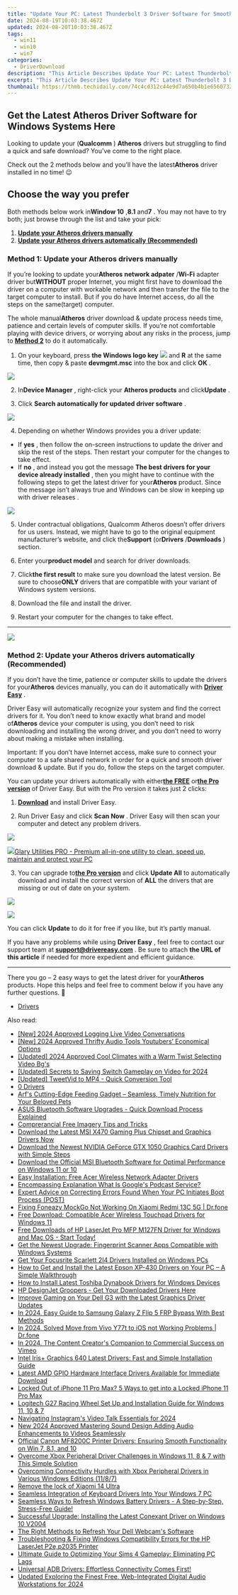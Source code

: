 ```yaml
---
title: "Update Your PC: Latest Thunderbolt 3 Driver Software for Smooth Functionality on Windows OS"
date: 2024-08-19T10:03:38.467Z
updated: 2024-08-20T10:03:38.467Z
tags:
  - win11
  - win10
  - win7
categories:
  - DriverDownload
description: "This Article Describes Update Your PC: Latest Thunderbolt 3 Driver Software for Smooth Functionality on Windows OS"
excerpt: "This Article Describes Update Your PC: Latest Thunderbolt 3 Driver Software for Smooth Functionality on Windows OS"
thumbnail: https://thmb.techidaily.com/74c4cd312c44e9d7a650b4b1e65607327faaab90ddae10542e8aa119bd17d4c0.jpg
---
```


## Get the Latest Atheros Driver Software for Windows Systems Here

Looking to update your (**Qualcomm** ) **Atheros** drivers but struggling to find a quick and safe download? You’ve come to the right place.

 Check out the 2 methods below and you’ll have the latest**Atheros** driver installed in no time! 😉

## Choose the way you prefer

 Both methods below work in**Window 10** ,**8.1** and**7** . You may not have to try both; just browse through the list and take your pick:

1. **[Update your Atheros drivers manually](https://tools.techidaily.com/drivereasy/download/)**
2. **[Update your Atheros drivers automatically (Recommended)](https://tools.techidaily.com/drivereasy/download/)**

### Method 1: Update your Atheros drivers manually

 If you’re looking to update your**Atheros** **network adpater** /**Wi-Fi** adapter driver but**WITHOUT** proper Internet, you might first have to download the driver on a computer with workable network and then transfer the file to the target computer to install. But if you do have Internet access, do all the steps on the same(target) computer.

 The whole manual**Atheros** driver download & update process  needs time, patience and certain levels of computer skills. If you’re not comfortable playing  with device drivers, or worrying about any risks in the process, jump to **[Method 2](https://tools.techidaily.com/drivereasy/download/)**  to do it automatically.

 1) On your keyboard, press **the Windows logo key** **![](https://images.drivereasy.com/wp-content/uploads/2018/04/img_5ae0331bc08e4.png)**  and **R**  at the same time, then copy & paste **devmgmt.msc** into the box and click **OK** .

![](https://images.drivereasy.com/wp-content/uploads/2018/05/img_5afb9c1b96ba9.png)

 2) In**Device Manager** , right-click your **Atheros products** and click**Update** .

 3) Click **Search automatically for updated driver software** .

![](https://images.drivereasy.com/wp-content/uploads/2018/07/img_5b60227d330f0.png)

4) Depending on whether Windows provides you a driver update:

* If **yes** , then follow the on-screen instructions to update the driver and skip the rest of the steps. Then restart your computer for the changes to take effect.
* If **no** , and instead you got the message **The best drivers for your device already installed** , then you might have to continue with the following steps to get the latest driver for your**Atheros** product. Since the message isn’t always true and Windows can be slow in keeping up with driver releases .

![](https://images.drivereasy.com/wp-content/uploads/2018/07/img_5b602d7234e1b.jpg)

 5) Under contractual obligations, Qualcomm Atheros doesn’t offer drivers for us users. Instead, we might have to  go to the original equipment manufacturer’s website, and click the**Support** (or**Drivers** /**Downloads** ) section.

 6) Enter your**product model** and search for driver downloads.

 7) Click**the first result** to make sure you download the latest version.  Be sure to choose**ONLY** drivers that are compatible with your variant of Windows system versions.

 8) Download the file and install the driver.

 9) Restart your computer for the changes to take effect.

---

<!-- affiliate ads begin -->
<a href="https://secure.2checkout.com/order/checkout.php?PRODS=4615471&QTY=1&AFFILIATE=108875&CART=1"><img src="https://images.wondershare.com/affiliate-image/affiliate_banners_en/max_782x90.png" border="0"></a>
<!-- affiliate ads end -->
### Method 2: Update your Atheros drivers automatically (Recommended)

 If you don’t have the time, patience or computer skills to update the drivers for your**Atheros** devices  manually, you can do it automatically with **[Driver Easy](https://tools.techidaily.com/drivereasy/download/)**  .

 Driver Easy will automatically recognize your system and find the correct drivers for it. You don’t need to know exactly what brand and model of**Atheros** device your computer is using, you don’t need to risk downloading and installing the wrong driver, and you don’t need to worry about making a mistake when installing.

 Important: If you don’t have Internet access, make sure to connect your computer to a safe shared network in order for a quick and smooth driver download & update. But if you do, follow the steps on the target computer.

 You can update your drivers automatically with either[**the FREE**](https://tools.techidaily.com/drivereasy/download/)  or[**the Pro version**](https://tools.techidaily.com/drivereasy/download/) of Driver Easy. But with the Pro version it takes just 2 clicks:

 1) **[Download](https://tools.techidaily.com/drivereasy/download/)**  and install Driver Easy.

 2) Run Driver Easy and click **Scan Now** .  Driver Easy will then scan your computer and detect any problem drivers.

![](https://images.drivereasy.com/wp-content/uploads/2018/07/img_5b3b19bf43ece.jpg)

<!-- affiliate ads begin -->
<a href="https://order.glarysoft.com/order/checkout.php?PRODS=4535075&QTY=1&AFFILIATE=108875&CART=1"><img src="https://secure.avangate.com/images/merchant/6734fa703f6633ab896eecbdfad8953a/products/GU-500_672.png" border="0">Glary Utilities PRO -  Premium all-in-one utility to clean, speed up, maintain and protect your PC</a>
<!-- affiliate ads end -->
 3) You can upgrade to[**the Pro version**](https://tools.techidaily.com/drivereasy/download/)  and click **Update All** to automatically download and install the correct version of **ALL**  the drivers that are missing or out of date on your system.

![](https://images.drivereasy.com/wp-content/uploads/2018/07/img_5b5af0deb80ba.jpg)

<!-- affiliate ads begin -->
<a href="https://store.nero.com/order/checkout.php?PRODS=22889392&QTY=1&AFFILIATE=108875&CART=1"><img src="http://webstatic.nero.com/nero2015-com-wAssets/img/affiliate/media/banner728-90eng.jpg" border="0"></a>
<!-- affiliate ads end -->
 You can click **Update**  to  do it for free if you like, but it’s partly manual.

 If you have any problems while using **Driver Easy** , feel free to contact our support team at **<support@drivereasy.com>** . Be sure to attach **the URL of this article** if needed for more expedient and efficient guidance.

---

 There you go – 2 easy ways to get the latest driver for your**Atheros** products. Hope this helps and feel free to comment below if you have any further questions. 🙂

* [Drivers](https://tools.techidaily.com/drivereasy/download/)

<ins class="adsbygoogle"
     style="display:block"
     data-ad-format="autorelaxed"
     data-ad-client="ca-pub-7571918770474297"
     data-ad-slot="1223367746"></ins>



<ins class="adsbygoogle"
     style="display:block"
     data-ad-client="ca-pub-7571918770474297"
     data-ad-slot="8358498916"
     data-ad-format="auto"
     data-full-width-responsive="true"></ins>

<span class="atpl-alsoreadstyle">Also read:</span>
<div><ul>
<li><a href="https://screen-activity-recording.techidaily.com/new-2024-approved-logging-live-video-conversations/"><u>[New] 2024 Approved  Logging Live Video Conversations</u></a></li>
<li><a href="https://youtube-webster.techidaily.com/024-approved-thrifty-audio-tools-youtubers-economical-options/"><u>[New] 2024 Approved  Thrifty Audio Tools  Youtubers’ Economical Options</u></a></li>
<li><a href="https://facebook-video-share.techidaily.com/updated-2024-approved-cool-climates-with-a-warm-twist-selecting-video-bgs/"><u>[Updated] 2024 Approved  Cool Climates with a Warm Twist  Selecting Video Bg's</u></a></li>
<li><a href="https://screen-recording.techidaily.com/updated-secrets-to-saving-switch-gameplay-on-video-for-2024/"><u>[Updated] Secrets to Saving Switch Gameplay on Video for 2024</u></a></li>
<li><a href="https://twitter-videos.techidaily.com/updated-tweetvid-to-mp4-quick-conversion-tool/"><u>[Updated] TweetVid to MP4 - Quick Conversion Tool</u></a></li>
<li><a href="https://win-dash.techidaily.com/1722976604310-0-drivers/"><u>0 Drivers</u></a></li>
<li><a href="https://buynow-reviews.techidaily.com/arfs-cutting-edge-feeding-gadget-seamless-timely-nutrition-for-your-beloved-pets/"><u>Arf's Cutting-Edge Feeding Gadget – Seamless, Timely Nutrition for Your Beloved Pets</u></a></li>
<li><a href="https://win-dash.techidaily.com/asus-bluetooth-software-upgrades-quick-download-process-explained/"><u>ASUS Bluetooth Software Upgrades - Quick Download Process Explained</u></a></li>
<li><a href="https://article-tips.techidaily.com/comprerancial-free-imagery-tips-and-tricks/"><u>Comprerancial Free Imagery  Tips and Tricks</u></a></li>
<li><a href="https://win-dash.techidaily.com/download-the-latest-msi-x470-gaming-plus-chipset-and-graphics-drivers-now/"><u>Download the Latest MSI X470 Gaming Plus Chipset and Graphics Drivers Now</u></a></li>
<li><a href="https://win-dash.techidaily.com/download-the-newest-nvidia-geforce-gtx-1050-graphics-card-drivers-with-simple-steps/"><u>Download the Newest NVIDIA GeForce GTX 1050 Graphics Card Drivers with Simple Steps</u></a></li>
<li><a href="https://win-dash.techidaily.com/download-the-official-msi-bluetooth-software-for-optimal-performance-on-windows-11-or-10/"><u>Download the Official MSI Bluetooth Software for Optimal Performance on Windows 11 or 10</u></a></li>
<li><a href="https://win-dash.techidaily.com/easy-installation-free-acer-wireless-network-adapter-drivers/"><u>Easy Installation: Free Acer Wireless Network Adapter Drivers</u></a></li>
<li><a href="https://fox-glue.techidaily.com/encompassing-explanation-what-is-googles-podcast-service/"><u>Encompassing Explanation  What Is Google's Podcast Service?</u></a></li>
<li><a href="https://technical-tips.techidaily.com/expert-advice-on-correcting-errors-found-when-your-pc-initiates-boot-process-post/"><u>Expert Advice on Correcting Errors Found When Your PC Initiates Boot Process (POST)</u></a></li>
<li><a href="https://fake-location.techidaily.com/fixing-foneazy-mockgo-not-working-on-xiaomi-redmi-13c-5g-drfone-by-drfone-virtual-android/"><u>Fixing Foneazy MockGo Not Working On Xiaomi Redmi 13C 5G | Dr.fone</u></a></li>
<li><a href="https://win-dash.techidaily.com/free-download-compatible-acer-wireless-touchpad-drivers-for-windows-11/"><u>Free Download: Compatible Acer Wireless Touchpad Drivers for Windows 11</u></a></li>
<li><a href="https://win-dash.techidaily.com/free-downloads-of-hp-laserjet-pro-mfp-m127fn-driver-for-windows-and-mac-os-start-today/"><u>Free Downloads of HP LaserJet Pro MFP M127FN Driver for Windows and Mac OS - Start Today!</u></a></li>
<li><a href="https://win-dash.techidaily.com/get-the-newest-upgrade-fingerprint-scanner-apps-compatible-with-windows-systems/"><u>Get the Newest Upgrade: Fingerprint Scanner Apps Compatible with Windows Systems</u></a></li>
<li><a href="https://win-dash.techidaily.com/get-your-focusrite-scarlett-2i4-drivers-installed-on-windows-pcs/"><u>Get Your Focusrite Scarlett 2I4 Drivers Installed on Windows PCs</u></a></li>
<li><a href="https://win-dash.techidaily.com/how-to-get-and-install-the-latest-epson-xp-430-drivers-on-your-pc-a-simple-walkthrough/"><u>How to Get and Install the Latest Epson XP-430 Drivers on Your PC – A Simple Walkthrough</u></a></li>
<li><a href="https://win-dash.techidaily.com/how-to-install-latest-toshiba-dynabook-drivers-for-windows-devices/"><u>How to Install Latest Toshiba Dynabook Drivers for Windows Devices</u></a></li>
<li><a href="https://win-dash.techidaily.com/hp-designjet-groopers-get-your-downloaded-drivers-here/"><u>HP DesignJet Groopers - Get Your Downloaded Drivers Here</u></a></li>
<li><a href="https://win-dash.techidaily.com/improve-gaming-on-your-dell-g3-with-the-latest-graphics-driver-updates/"><u>Improve Gaming on Your Dell G3 with the Latest Graphics Driver Updates</u></a></li>
<li><a href="https://android-frp.techidaily.com/in-2024-easy-guide-to-samsung-galaxy-z-flip-5-frp-bypass-with-best-methods-by-drfone-android/"><u>In 2024, Easy Guide to Samsung Galaxy Z Flip 5 FRP Bypass With Best Methods</u></a></li>
<li><a href="https://android-transfer.techidaily.com/in-2024-solved-move-from-vivo-y77t-to-ios-not-working-problems-drfone-by-drfone-transfer-from-android-transfer-from-android/"><u>In 2024, Solved Move from Vivo Y77t to iOS not Working Problems | Dr.fone</u></a></li>
<li><a href="https://vimeo-videos.techidaily.com/in-2024-the-content-creators-companion-to-commercial-success-on-vimeo/"><u>In 2024, The Content Creator's Companion to Commercial Success on Vimeo</u></a></li>
<li><a href="https://win-dash.techidaily.com/intel-irisplus-graphics-640-latest-drivers-fast-and-simple-installation-guide/"><u>Intel Iris+ Graphics 640 Latest Drivers: Fast and Simple Installation Guide</u></a></li>
<li><a href="https://win-dash.techidaily.com/latest-amd-gpio-hardware-interface-drivers-available-for-immediate-download/"><u>Latest AMD GPIO Hardware Interface Drivers Available for Immediate Download</u></a></li>
<li><a href="https://ios-unlock.techidaily.com/locked-out-of-iphone-11-pro-max-5-ways-to-get-into-a-locked-iphone-11-pro-max-by-drfone-ios/"><u>Locked Out of iPhone 11 Pro Max? 5 Ways to get into a Locked iPhone 11 Pro Max</u></a></li>
<li><a href="https://win-dash.techidaily.com/logitech-g27-racing-wheel-set-up-and-installation-guide-for-windows-11-10-and-7/"><u>Logitech G27 Racing Wheel Set Up and Installation Guide for Windows 11, 10 & 7</u></a></li>
<li><a href="https://instagram-video-recordings.techidaily.com/navigating-instagrams-video-talk-essentials-for-2024/"><u>Navigating Instagram's Video Talk Essentials for 2024</u></a></li>
<li><a href="https://audio-editing.techidaily.com/new-2024-approved-mastering-sound-design-adding-audio-enhancements-to-videos-seamlessly/"><u>New 2024 Approved Mastering Sound Design Adding Audio Enhancements to Videos Seamlessly</u></a></li>
<li><a href="https://win-dash.techidaily.com/official-canon-mf8200c-printer-drivers-ensuring-smooth-functionality-on-win-7-81-and-10/"><u>Official Canon MF8200C Printer Drivers: Ensuring Smooth Functionality on Win 7, 8.1, and 10</u></a></li>
<li><a href="https://win-dash.techidaily.com/overcome-xbox-peripheral-driver-challenges-in-windows-11-8-and-7-with-this-simple-solution/"><u>Overcome Xbox Peripheral Driver Challenges in Windows 11, 8 & 7 with This Simple Solution</u></a></li>
<li><a href="https://win-dash.techidaily.com/overcoming-connectivity-hurdles-with-xbox-peripheral-drivers-in-various-windows-editions-1187/"><u>Overcoming Connectivity Hurdles with Xbox Peripheral Drivers in Various Windows Editions (11/8/7)</u></a></li>
<li><a href="https://techidaily.com/remove-the-lock-of-xiaomi-14-ultra-by-drfone-android-unlock-android-unlock/"><u>Remove the lock of Xiaomi 14 Ultra</u></a></li>
<li><a href="https://win-dash.techidaily.com/seamless-integration-of-keyboard-drivers-into-your-windows-7-pc/"><u>Seamless Integration of Keyboard Drivers Into Your Windows 7 PC</u></a></li>
<li><a href="https://win-dash.techidaily.com/seamless-ways-to-refresh-windows-battery-drivers-a-step-by-step-stress-free-guide/"><u>Seamless Ways to Refresh Windows Battery Drivers - A Step-by-Step, Stress-Free Guide!</u></a></li>
<li><a href="https://win-dash.techidaily.com/successful-upgrade-installing-the-latest-conexant-driver-on-windows-10-v2004/"><u>Successful Upgrade: Installing the Latest Conexant Driver on Windows 10 V2004</u></a></li>
<li><a href="https://win-dash.techidaily.com/the-right-methods-to-refresh-your-dell-webcams-software/"><u>The Right Methods to Refresh Your Dell Webcam's Software</u></a></li>
<li><a href="https://win-dash.techidaily.com/troubleshooting-and-fixing-windows-compatibility-errors-for-the-hp-laserjet-p2ep2035-printer/"><u>Troubleshooting & Fixing Windows Compatibility Errors for the HP LaserJet P2e,p2035 Printer</u></a></li>
<li><a href="https://win-blog.techidaily.com/ultimate-guide-to-optimizing-your-sims-4-gameplay-eliminating-pc-lags/"><u>Ultimate Guide to Optimizing Your Sims 4 Gameplay: Eliminating PC Lags</u></a></li>
<li><a href="https://driver-install.techidaily.com/universal-adb-drivers-effortless-connectivity-comes-first/"><u>Universal ADB Drivers: Effortless Connectivity Comes First!</u></a></li>
<li><a href="https://sound-tweaking.techidaily.com/updated-exploring-the-finest-free-web-integrated-digital-audio-workstations-for-2024/"><u>Updated Exploring the Finest Free, Web-Integrated Digital Audio Workstations for 2024</u></a></li>
</ul></div>
